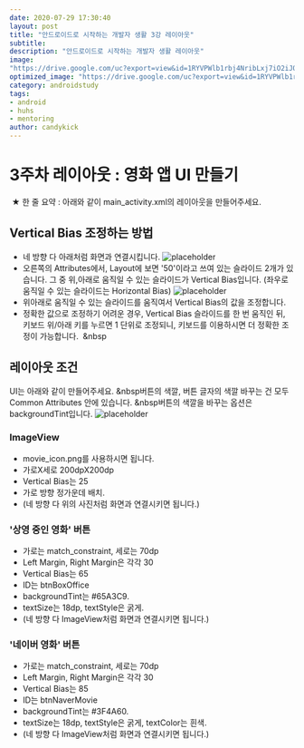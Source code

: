 ```yaml
---
date: 2020-07-29 17:30:40
layout: post
title: "안드로이드로 시작하는 개발자 생활 3강 레이아웃"
subtitle:
description: "안드로이드로 시작하는 개발자 생활 레이아웃"
image: 
"https://drive.google.com/uc?export=view&id=1RYVPWlb1rbj4NribLxj7iO2iJQ5Hf1Ob"
optimized_image: "https://drive.google.com/uc?export=view&id=1RYVPWlb1rbj4NribLxj7iO2iJQ5Hf1Ob"
category: androidstudy
tags:
- android
- huhs
- mentoring
author: candykick
---
```


# 3주차 레이아웃 : 영화 앱 UI 만들기
&nbsp;★ 한 줄 요약 : 아래와 같이 main_activity.xml의 레이아웃을 만들어주세요.&nbsp;&nbsp;
&nbsp;&nbsp;
## Vertical Bias 조정하는 방법 
- 네 방향 다 아래처럼 화면과 연결시킵니다.
![placeholder](https://drive.google.com/uc?export=view&id=1_NN7POmHcTh7oSL5qtaZHWMFfCPhrJGS "Large example image")
- 오른쪽의 Attributes에서, Layout에 보면 '50'이라고 쓰여 있는 슬라이드 2개가 있습니다. 그 중 위,아래로 움직일 수 있는 슬라이드가 Vertical Bias입니다. (좌우로 움직일 수 있는 슬라이드는 Horizontal Bias)
![placeholder](https://drive.google.com/uc?export=view&id=1eZp7CX0a3lnCF0BYnUR2i3Sw__l5ahYF "Large example image")
- 위아래로 움직일 수 있는 슬라이드를 움직여서 Vertical Bias의 값을 조정합니다.
- 정확한 값으로 조정하기 어려운 경우, Vertical Bias 슬라이드를 한 번 움직인 뒤, 키보드 위/아래 키를 누르면 1 단위로 조정되니, 키보드를 이용하시면 더 정확한 조정이 가능합니다.
&nbsp;&nbsp
## 레이아웃 조건
UI는 아래와 같이 만들어주세요.
&nbsp버튼의 색깔, 버튼 글자의 색깔 바꾸는 건 모두 Common Attributes 안에 있습니다.
&nbsp버튼의 색깔을 바꾸는 옵션은 backgroundTint입니다.
![placeholder](https://drive.google.com/uc?export=view&id=1RYVPWlb1rbj4NribLxj7iO2iJQ5Hf1Ob "Large example image")
### ImageView
- movie_icon.png를 사용하시면 됩니다.
- 가로X세로 200dpX200dp
- Vertical Bias는 25
- 가로 방향 정가운데 배치.
- (네 방향 다 위의 사진처럼 화면과 연결시키면 됩니다.)
&nbsp;
### '상영 중인 영화' 버튼
- 가로는 match_constraint, 세로는 70dp
- Left Margin, Right Margin은 각각 30
- Vertical Bias는 65
- ID는 btnBoxOffice
- backgroundTint는 #65A3C9.
- textSize는 18dp, textStyle은 굵게.
- (네 방향 다 ImageView처럼 화면과 연결시키면 됩니다.)
&nbsp;
### '네이버 영화' 버튼
- 가로는 match_constraint, 세로는 70dp
- Left Margin, Right Margin은 각각 30
- Vertical Bias는 85
- ID는 btnNaverMovie
- backgroundTint는 #3F4A60.
- textSize는 18dp, textStyle은 굵게, textColor는 흰색.
- (네 방향 다 ImageView처럼 화면과 연결시키면 됩니다.)
